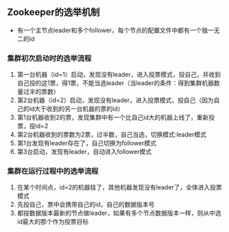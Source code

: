 ## **Zookeeper的选举机制**

- 有一个主节点leader和多个follower，每个节点的配置文件中都有一个独一无二的id

### 集群初次启动时的选举流程

1. 第一台机器（id=1）启动，发现没有leader，进入投票模式，投自己，并收到自己投的这1票，得1票，不能当选leader（当leader的条件：得到集群机器数量过半的票数）
2. 第2台机器（id=2）启动，发现没有leader，进入投票模式，投自己（因为自己的id大于收到的另一台机器的票的id）
3. 第1台机器收到2的票，发现集群中有一个比自己id大的机器上线了，重新投票，投id=2
4. 第2台机器收到的票数为2票，过半数，自己当选，切换模式:leader模式
5. 第1台发现有leader存在了，自己切换为follower模式
6. 第3台启动，发现有leader，自动进入follower模式

### 集群在运行过程中的选举流程

1. 在某个时间点，id=2的机器挂了，其他机器发现没有leader了，全体进入投票模式
2. 先投自己，票中会携带自己的id，自己的数据版本号
3. 都投数据版本最新的节点做leader，如果有多个节点数据版本一样，则从中选id最大的那个作为投票目标